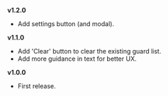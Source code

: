 **v1.2.0**
* Add settings button (and modal).

**v1.1.0**
* Add 'Clear' button to clear the existing guard list.
* Add more guidance in text for better UX.

**v1.0.0**
* First release.